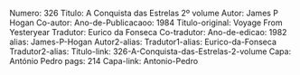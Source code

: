 Numero: 326
Titulo: A Conquista das Estrelas 2º volume
Autor: James P Hogan
Co-autor: 
Ano-de-Publicacaoo: 1984
Titulo-original: Voyage From Yesteryear
Tradutor: Eurico da Fonseca
Co-tradutor: 
Ano-de-edicao: 1982
alias: James-P-Hogan
Autor2-alias: 
Tradutor1-alias: Eurico-da-Fonseca
Tradutor2-alias: 
Titulo-link: 326-A-Conquista-das-Estrelas-2-volume
Capa: António Pedro
pags: 214
Capa-link: Antonio-Pedro